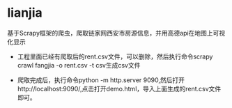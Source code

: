 # lianjia
基于Scrapy框架的爬虫，爬取链家网西安市房源信息，并用高德api在地图上可视化显示

- 工程里面已经有爬取后的rent.csv文件，可以删除，然后执行命令scrapy crawl fangjia -o rent.csv -t csv生成csv文件

- 爬取完成后，执行命令python -m http.server 9090,然后打开http://localhost:9090/,点击打开demo.html，导入上面生成的rent.csv文件即可。

